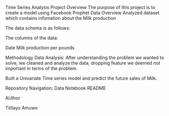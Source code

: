 Time Series Analysis
Project Overview
The purpose of this project is to create a model using Facebook Prophet
Data Overview
Analyzed dataset which contains infomation about the Milk production 

The data schema is as follows:

The columns of the data:

Date 
Milk production per pounds

Methodology
Data Analysis: After understanding the problem we wanted to solve, we cleaned and analyze the data, dropping feature we deemed not important in terms of the problem.

Built a Univariate Time series model and predict the future sales of Milk.

Repository Navigation:
Data
Notebook
README

AUthor

Titilayo Amuwo
